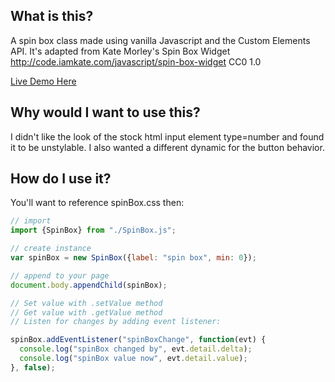 ## What is this?
A spin box class made using vanilla Javascript and the Custom Elements API.
It's adapted from Kate Morley's Spin Box Widget http://code.iamkate.com/javascript/spin-box-widget CC0 1.0

[Live Demo Here](https://shootTheLuck.github.io/Spin-Box)

## Why would I want to use this?
I didn't like the look of the stock html input element type=number and found it to be unstylable. I also wanted a different dynamic for the button behavior.

## How do I use it?
You'll want to reference spinBox.css then:
```javascript
// import
import {SpinBox} from "./SpinBox.js";

// create instance
var spinBox = new SpinBox({label: "spin box", min: 0});

// append to your page
document.body.appendChild(spinBox);

// Set value with .setValue method
// Get value with .getValue method
// Listen for changes by adding event listener:

spinBox.addEventListener("spinBoxChange", function(evt) {
  console.log("spinBox changed by", evt.detail.delta);
  console.log("spinBox value now", evt.detail.value);
}, false);
```
